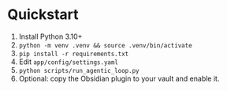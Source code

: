 # Quickstart

1. Install Python 3.10+
2. `python -m venv .venv && source .venv/bin/activate`
3. `pip install -r requirements.txt`
4. Edit `app/config/settings.yaml`
5. `python scripts/run_agentic_loop.py`
6. Optional: copy the Obsidian plugin to your vault and enable it.
